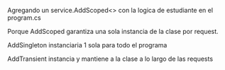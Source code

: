 Agregando un service.AddScoped<> con la logica de estudiante en el program.cs

Porque AddScoped garantiza una sola instancia de la clase por request.

AddSingleton instanciaria 1 sola para todo el programa

AddTransient instancia y mantiene a la clase a lo largo de las requests

